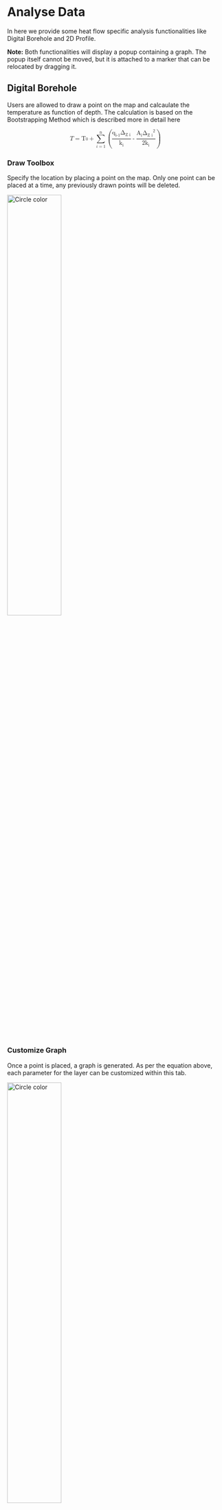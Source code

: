 # Analyse Data

In here we provide some heat flow specific analysis functionalities like Digital Borehole and 2D Profile.

**Note:** Both functionalities will display a popup containing a graph. The popup itself cannot be moved, but it is attached to a marker that can be relocated by dragging it.

## Digital Borehole

Users are allowed to draw a point on the map and calcaulate the temperature as function of depth. The calculation is based on the Bootstrapping Method which is described more in detail here 
<!-- TODO: Add source to bootstrap method Chapman, P. L. and Hinkley, D. V. (1986) The double bootstrap, pivots and confidence limits. Report 26. Center for Statistical Sciences, University of Texas at Austin. -->

<math display="block">
        <mi>T</mi>
        <mo>=</mo>
        <mrow>
          <mmultiscripts>
            <mn>T</mn>
            <mn>0</mn>
          </mmultiscripts>
          <mo>+</mo>
          <munderover>
            <mo>∑</mo>
            <mrow>
              <mi>i</mi>
              <mo>=</mo>
              <mn>1</mn>
            </mrow>
            <mrow>
              <mo>n</mo>
            </mrow>
          </munderover>
          <mo>(</mo>
          <mfrac>
            <mrow>
              <msup>
                <mrow>
                  <msub>
                    <mn>q</mn>
                    <mn
                      ><mmultiscripts>
                        <mn>i-1</mn>
                      </mmultiscripts>
                    </mn>
                  </msub>
                </mrow>
              </msup>
              <msup>
                <mrow>
                  <msub>
                    <mn>&Delta;</mn>
                    <mn
                      ><mmultiscripts>
                        <mn>Z</mn>
                        <mn>i</mn>
                      </mmultiscripts>
                    </mn>
                  </msub>
                </mrow>
              </msup>
            </mrow>
            <msup>
              <munder>
                <msup>
                  <mrow>
                    <msub>
                      <mn>k</mn>
                      <mn
                        ><mmultiscripts>
                          <mn>i</mn>
                        </mmultiscripts>
                      </mn>
                    </msub>
                  </mrow>
                </msup>
              </munder>
            </msup>
          </mfrac>
          <mo>-</mo>
          <mfrac>
            <mrow>
              <msup>
                <mrow>
                  <msub>
                    <mn>A</mn>
                    <mn
                      ><mmultiscripts>
                        <mn>i</mn>
                      </mmultiscripts>
                    </mn>
                  </msub>
                </mrow>
              </msup>
              <msup>
                <mrow>
                  <msub>
                    <mn>&Delta;</mn>
                    <mn
                      ><mmultiscripts>
                        <mn>Z</mn>
                        <mn>i</mn>
                      </mmultiscripts>
                    </mn>
                  </msub>
                </mrow>
                <mn>2</mn>
              </msup>
            </mrow>
            <msup>
              <msup>
                <mrow>
                  <msub>
                    <mn>2k</mn>
                    <mn
                      ><mmultiscripts>
                        <mn>i</mn>
                      </mmultiscripts>
                    </mn>
                  </msub>
                </mrow>
              </msup>
            </msup>
          </mfrac>
          <mo>)</mo>
        </mrow>
      </math>

### Draw Toolbox

Specify the location by placing a point on the map. Only one point can be placed at a time, any previously drawn points will be deleted.

<img src="../../docs/_static/_mapping/digital-borehole_toolbox.PNG" alt="Circle color" width="50%"/>

### Customize Graph

Once a point is placed, a graph is generated. As per the equation above, each parameter for the layer can be customized within this tab.

<img src="../../docs/_static/_mapping/digital-borehole_custom_parameter.PNG" alt="Circle color" width="50%"/>

### About Bootstrapping

Here, you will find information about the method.

<img src="../../docs/_static/_mapping/digital-borehole_about.PNG" alt="Circle color" width="50%"/>

### Results

As a result, a popup will appear on the map at the drawn point. The graph will update automatically if you modify any parameters for the layer within the table.

#### Practice example

How to generate a digital borehole?

1) Click the "Analysis" button in the bottom center of the map’s navigation bar.
2) In the analysis panel, select "Digital Borehole."
3) Click the pencil icon to open the draw toolbox --> [Draw Toolbox](#draw-toolbox)
   1) Select the marker icon ("Draw Point") to activate point drawing mode.
   2) Position your cursor at the desired location on the map and click to place the point for the "Digital Borehole."
4) If the graph does not open, click on the marker near your drawn point.
5) To customize the graph --> [Customize Graph](#customize-graph)

<img src="../../docs/_static/_mapping/digital-borehole_result.PNG" alt="Circle color" width="100%"/>

## 2D Profile (Cross section)

The 2D Proifle projects values of existing points within a threshold distance to a useres drawn line on the line and displays.

### Setup

<img src="../../docs/_static/_mapping/2d-profile-setup.PNG" alt="Circle color" width="50%"/>

### Draw Toolbox

Draw a line to project existing points within a threshold onto the line, generating the 2D profile. Only one line can be active at a time, previously drawn lines will be deleted. Additionally, a line can consist of only two points. If more than two points are drawn, the first and last point will be used.

<img src="../../docs/_static/_mapping/2d-profile-toolbox.PNG" alt="Circle color" width="50%"/>

### About 2D Profile

Here, you can find information about the algorithm used to calculate the graph.

<img src="../../docs/_static/_mapping/2d-profile-about.PNG" alt="Circle color" width="50%"/>

The logic behind the graph is shown in the following figure.

<img src="../../docs/_static/_mapping/about_2D_profile_.svg" alt="triangle with all three sides equal" width="50%"/>

### Results

The results will be a popup showing the points within a users defined threshold.

#### Practice example

How to generate a 2D Profile?

1) Click the "Analysis" button located in the bottom center of the map.
2) In the analysis panel, select "2D Profile."
3) Click on the settings icon to open the Setup menu --> [Setup](#setup)
   1) Choose a property.
   2) Set a threshold value.
4) Click the pencil icon to open the draw toolbox --> [Draw Toolbox](#draw-toolbox-1)
   1) Select the line icon ("Draw line") to activate line drawing mode.
   2) Position your cursor on the map and click to define the start and end points of the line.
5) Click "Calculate 2D Profile" to generate the profile.
6) If the graph overlaps with the line, drag the marker connected to the graph to a new position.
7) Hover over any points or bars within the graph, and the corresponding data point on the map will be highlighted.

<br><br>
The resulting 2D Profile in the app looks like this.

<img src="../../docs/_static/_mapping/2d-profile-results.PNG" alt="Circle color" width="100%"/>

### Practice example

